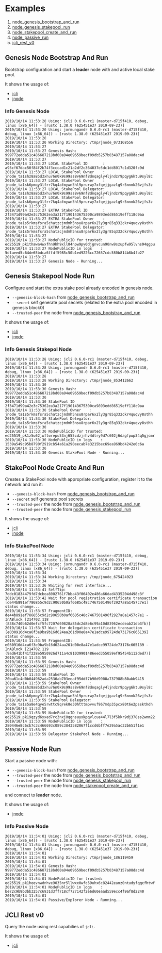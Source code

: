 # Examples

1) [node_genesis_bootstrap_and_run](#genesis-node-bootstrap-and-run)
2) [node_genesis_stakepool_run](#genesis-stakepool-node-run)
3) [node_stakepool_create_and_run](#stakepool-node-create-and-run)
4) [node_passive_run](#passive-node-run)
5) [jcli_rest_v0](#jcli-rest-v0)

## Genesis Node Bootstrap And Run

Bootstrap configuration and start a **leader** node with and active local stake pool.

It shows the usage of:

- [jcli](https://godoc.org/github.com/rinor/jorcli/jcli)
- [jnode](https://godoc.org/github.com/rinor/jorcli/jnode)

### Info Genesis Node

```log
2019/10/14 11:53:20 Using: jcli 0.6.0-rc1 (master-d715f410, debug, linux [x86_64]) - [rustc 1.38.0 (625451e37 2019-09-23)]
2019/10/14 11:53:20 Using: jormungandr 0.6.0-rc1 (master-d715f410, debug, linux [x86_64]) - [rustc 1.38.0 (625451e37 2019-09-23)]
2019/10/14 11:53:20
2019/10/14 11:53:20 Working Directory: /tmp/jnode_073168556
2019/10/14 11:53:27
2019/10/14 11:53:27 Genesis Hash: 999772edda51c486687218bd00a94e09659becf09db5257b03487157a08dac4d
2019/10/14 11:53:27
2019/10/14 11:53:27 LOCAL StakePool ID       : a93cf67dac50f84f2b74f3cccad1c21a2df2c364037e5dc1dd8017c1d320fc9d
2019/10/14 11:53:27 LOCAL StakePool Owner    : jnode_ta1shz8a85d3xhu76n0k9s99ss8v69nf8dnqagly4ljndzr9pqyg6ktu9syl8c
2019/10/14 11:53:27 LOCAL StakePool Owner    : jnode_ta1sk6pmqy3lfrr7kq4afmywn5hl9prurwy7xfqejjgazlg9r5nnmk26vjfs3z
2019/10/14 11:53:27 LOCAL StakePool Delegator: jnode_ta1shz8a85d3xhu76n0k9s99ss8v69nf8dnqagly4ljndzr9pqyg6ktu9syl8c
2019/10/14 11:53:27 LOCAL StakePool Delegator: jnode_ta1sk6pmqy3lfrr7kq4afmywn5hl9prurwy7xfqejjgazlg9r5nnmk26vjfs3z
2019/10/14 11:53:27
2019/10/14 11:53:27 EXTRA StakePool ID       : 2f3471d99a42e3c75362ea3a217f190143675300ca9893edd86519eff118c9aa
2019/10/14 11:53:27 EXTRA StakePool Owner    : jnode_ta1s5rkmsfsra5chatzcjmdmh5nsu8rpar6x2ly3gr85q332ckr4quqvy8sthh
2019/10/14 11:53:27 EXTRA StakePool Delegator: jnode_ta1s5rkmsfsra5chatzcjmdmh5nsu8rpar6x2ly3gr85q332ckr4quqvy8sthh
2019/10/14 11:53:27
2019/10/14 11:53:27 NodePublicID for trusted: ed25519_pk1thawa4wxfhn9hh9xll04npw9pv0djgnvcun90nw9szupfw95lvns94qgpu
2019/10/14 11:53:27 NodePublicID in logs    : 5dfaeed5c64de65bdca6ffdf5985c50b1ed9226cc72657cdc580b814b8b4fb27
2019/10/14 11:53:27
2019/10/14 11:53:27 Genesis Node - Running...
```

## Genesis Stakepool Node Run

Configure and start the extra stake pool already encoded in genesis node.

- `--genesis-block-hash` from [node_genesis_bootstrap_and_run](#genesis-node-bootstrap-and-run)
- `--secret` self generate pool secrets (related to the extra pool encoded in genesis block0)
- `--trusted-peer` the node from [node_genesis_bootstrap_and_run](#genesis-node-bootstrap-and-run)

It shows the usage of:

- [jcli](https://godoc.org/github.com/rinor/jorcli/jcli)
- [jnode](https://godoc.org/github.com/rinor/jorcli/jnode)

### Info Genesis Stakepol Node

```log
2019/10/14 11:53:28 Using: jcli 0.6.0-rc1 (master-d715f410, debug, linux [x86_64]) - [rustc 1.38.0 (625451e37 2019-09-23)]
2019/10/14 11:53:28 Using: jormungandr 0.6.0-rc1 (master-d715f410, debug, linux [x86_64]) - [rustc 1.38.0 (625451e37 2019-09-23)]
2019/10/14 11:53:28
2019/10/14 11:53:28 Working Directory: /tmp/jnode_853412662
2019/10/14 11:53:30
2019/10/14 11:53:30 Genesis Hash: 999772edda51c486687218bd00a94e09659becf09db5257b03487157a08dac4d
2019/10/14 11:53:30
2019/10/14 11:53:30 StakePool ID       : 2f3471d99a42e3c75362ea3a217f190143675300ca9893edd86519eff118c9aa
2019/10/14 11:53:30 StakePool Owner    : jnode_ta1s5rkmsfsra5chatzcjmdmh5nsu8rpar6x2ly3gr85q332ckr4quqvy8sthh
2019/10/14 11:53:30 StakePool Delegator: jnode_ta1s5rkmsfsra5chatzcjmdmh5nsu8rpar6x2ly3gr85q332ckr4quqvy8sthh
2019/10/14 11:53:30
2019/10/14 11:53:30 NodePublicID for trusted: ed25519_pk1z5u62jwftwrepu53nj655cdzjrhv4dlry9d7c602j6dagfpwp34q5gjcmr
2019/10/14 11:53:30 NodePublicID in logs    : 1539a549c95b8790f2919cb54a61a290eecab7e3215bec69ea969bd4242e0c6a
2019/10/14 11:53:30
2019/10/14 11:53:30 Genesis StakePool Node - Running...
```

## StakePool Node Create And Run

Creates a StakePool node with appropriate configuration,
register it to the network and run it:

- `--genesis-block-hash` from [node_genesis_bootstrap_and_run](#genesis-node-bootstrap-and-run)
- `--secret` self generate pool secrets
- `--trusted-peer` the node from [node_genesis_bootstrap_and_run](#genesis-node-bootstrap-and-run)
- `--trusted-peer` the node from [node_genesis_stakepool_run](#genesis-stakepool-node-run)

It shows the usage of:

- [jcli](https://godoc.org/github.com/rinor/jorcli/jcli)
- [jnode](https://godoc.org/github.com/rinor/jorcli/jnode)

### Info StakePool Node

```log
2019/10/14 11:53:34 Using: jcli 0.6.0-rc1 (master-d715f410, debug, linux [x86_64]) - [rustc 1.38.0 (625451e37 2019-09-23)]
2019/10/14 11:53:34 Using: jormungandr 0.6.0-rc1 (master-d715f410, debug, linux [x86_64]) - [rustc 1.38.0 (625451e37 2019-09-23)]
2019/10/14 11:53:34
2019/10/14 11:53:34 Working Directory: /tmp/jnode_675424923
2019/10/14 11:53:34
2019/10/14 11:53:36 Waiting for rest interface...
2019/10/14 11:53:41 SelfTip: 7ddc01834479fd7dcbea8002761f7bba43f06402e486a66dad4335204d498c3f
2019/10/14 11:53:42 Wait for pool registration certificate transaction [de44b891ef786855c9d2c90650b0af6685c48c7467501496f2927a8a1457c7e1] status change...
2019/10/14 11:53:57 FragmentID: de44b891ef786855c9d2c90650b0af6685c48c7467501496f2927a8a1457c7e1 - InABlock [214702.118 (838c740b62d0efcf5fc7207d69820a85dc2d8e6c99a10d83962ecdeab21db3fb)]
2019/10/14 11:53:57 Wait for delegation certificate transaction [e030916d4ca6f3e9ba9b16d624aa261d00e8a47e1adce99724de73176c665139] status change...
2019/10/14 11:53:59 FragmentID: e030916d4ca6f3e9ba9b16d624aa261d00e8a47e1adce99724de73176c665139 - InABlock [214702.119 (9ad641bf41f228e5950926d711a4c81039901486eed355059ef95454b112ded7)]
2019/10/14 11:53:59
2019/10/14 11:53:59 Genesis Hash: 999772edda51c486687218bd00a94e09659becf09db5257b03487157a08dac4d
2019/10/14 11:53:59
2019/10/14 11:53:59 StakePool ID       : 20ba61c4d0b044962ada2536ab703eeaf95ddf7b90d9900a737988b80abb9415
2019/10/14 11:53:59 StakePool Owner    : jnode_ta1shz8a85d3xhu76n0k9s99ss8v69nf8dnqagly4ljndzr9pqyg6ktu9syl8c
2019/10/14 11:53:59 StakePool Owner    : jnode_ta1sk6pmqy3lfrr7kq4afmywn5hl9prurwy7xfqejjgazlg9r5nnmk26vjfs3z
2019/10/14 11:53:59 StakePool Delegator: jnode_ta1s5a8e4qye5rwttc9qrek0e30htttmpvvuf967mdp35pcx80t6e2psskthdh
2019/10/14 11:53:59
2019/10/14 11:53:59 NodePublicID for trusted: ed25519_pk19qzyd6xxed7rc3nxj0qgnsuyxkpqvlcue44l7l3f5kkr9dj378ss2wnm22
2019/10/14 11:53:59 NodePublicID in logs    : 280446e8c6cb7c3c466693c089c3843582067f1ccd6bff7e29a5ac32b651f1e1
2019/10/14 11:53:59
2019/10/14 11:53:59 Delegator StakePool Node - Running...
```

## Passive Node Run

Start a passive node with:

- `--genesis-block-hash` from [node_genesis_bootstrap_and_run](#genesis-node-bootstrap-and-run)
- `--trusted-peer` the node from [node_genesis_bootstrap_and_run](#genesis-node-bootstrap-and-run)
- `--trusted-peer` the node from [node_genesis_stakepool_run](#genesis-stakepool-node-run)
- `--trusted-peer` the node from [node_stakepool_create_and_run](#stakepool-node-create-and-run)

and connect to **leader** node.

It shows the usage of:

- [jnode](https://godoc.org/github.com/rinor/jorcli/jnode)

### Info Passive Node

```log
2019/10/14 11:54:01 Using: jcli 0.6.0-rc1 (master-d715f410, debug, linux [x86_64]) - [rustc 1.38.0 (625451e37 2019-09-23)]
2019/10/14 11:54:01 Using: jormungandr 0.6.0-rc1 (master-d715f410, debug, linux [x86_64]) - [rustc 1.38.0 (625451e37 2019-09-23)]
2019/10/14 11:54:01
2019/10/14 11:54:01 Working Directory: /tmp/jnode_186119459
2019/10/14 11:54:01
2019/10/14 11:54:01 Genesis Hash: 999772edda51c486687218bd00a94e09659becf09db5257b03487157a08dac4d
2019/10/14 11:54:01
2019/10/14 11:54:01 NodePublicID for trusted: ed25519_pk1heevnwdnhve9035nr5llwxx0wfc59uhx6c82442eanz0ntudyfqqcfhtwf
2019/10/14 11:54:01 NodePublicID in logs    : be72c9b9b3bb3257c6931d3ff718cf727142f2e6d60eaad559ecc4f9af8d2240
2019/10/14 11:54:01
2019/10/14 11:54:01 Passive/Explorer Node - Running...
```

## JCLI Rest v0

Query the node using rest capabilies of `jcli`.

It shows the usage of:

- [jcli](https://godoc.org/github.com/rinor/jorcli/jcli)
